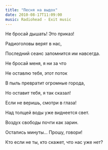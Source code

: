 ```yaml
---
title: "Песня на выдох"
date: 2010-08-17T11:09:00
music: Radiohead - Exit music
---
```


Не бросай дышать! Это приказ!

Радиоголовы верят в нас,

Последний сеанс запомнится им навсегда.

Не бросай меня, я ни за что

Не оставлю тебя, этот поток

В пыль превратит огромные города,

Но оставит тебя, я так сказал!

Если не веришь, смотри в глаза!

Над толщей воды уже виднеется свет.

Воздух свободы почти как зарин.

Остались минуты... Прошу, говори!

Кто если не ты, кто скажет, что нас уже нет?

